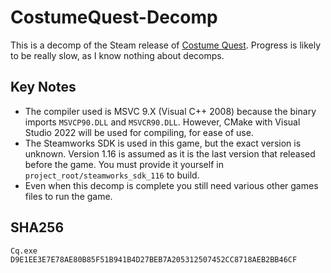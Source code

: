 # CostumeQuest-Decomp
This is a decomp of the Steam release of [Costume Quest](https://store.steampowered.com/app/115100/Costume_Quest/). Progress is likely to be really slow, as I know nothing about decomps.

## Key Notes
- The compiler used is MSVC 9.X (Visual C++ 2008) because the binary imports ``MSVCP90.DLL`` and ``MSVCR90.DLL``. However, CMake with Visual Studio 2022 will be used for compiling, for ease of use.
- The Steamworks SDK is used in this game, but the exact version is unknown. Version 1.16 is assumed as it is the last version that released before the game. You must provide it yourself in ``project_root/steamworks_sdk_116`` to build.
- Even when this decomp is complete you still need various other games files to run the game.

## SHA256
```
Cq.exe D9E1EE3E7E78AE80B85F51B941B4D27BEB7A205312507452CC8718AEB2BB46CF
```
